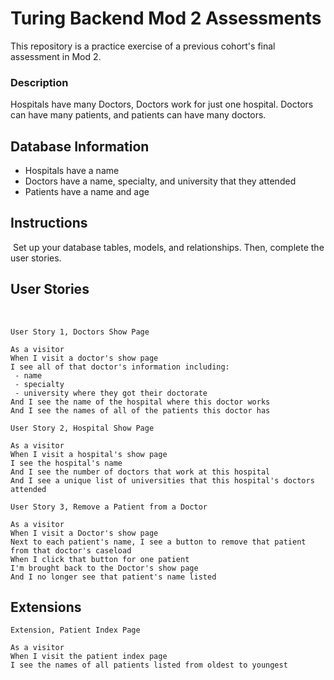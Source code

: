 # Turing Backend Mod 2 Assessments

This repository is a practice exercise of a previous cohort's final assessment in Mod 2.

### Description
Hospitals have many Doctors, Doctors work for just one hospital. Doctors can have many patients, and patients can have many doctors.

## Database Information
* Hospitals have a name
* Doctors have a name, specialty, and university that they attended
* Patients have a name and age


## Instructions
​
Set up your database tables, models, and relationships. Then, complete the user stories.

## User Stories
​
```
User Story 1, Doctors Show Page
​
As a visitor
When I visit a doctor's show page
I see all of that doctor's information including:
 - name
 - specialty
 - university where they got their doctorate
And I see the name of the hospital where this doctor works
And I see the names of all of the patients this doctor has
```


```
User Story 2, Hospital Show Page

As a visitor
When I visit a hospital's show page
I see the hospital's name
And I see the number of doctors that work at this hospital
And I see a unique list of universities that this hospital's doctors attended
```


```
User Story 3, Remove a Patient from a Doctor
​
As a visitor
When I visit a Doctor's show page
Next to each patient's name, I see a button to remove that patient from that doctor's caseload
When I click that button for one patient
I'm brought back to the Doctor's show page
And I no longer see that patient's name listed
```

## Extensions

```
Extension, Patient Index Page

As a visitor
When I visit the patient index page
I see the names of all patients listed from oldest to youngest
